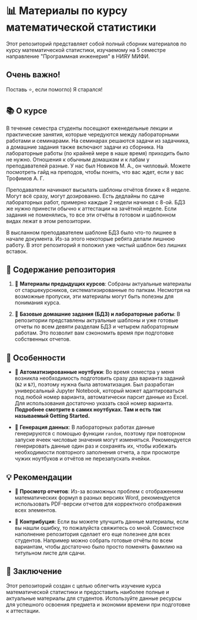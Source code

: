 # 📊 Материалы по курсу математической статистики

Этот репозиторий представляет собой полный сборник материалов по курсу математической статистики, изучаемому на 5 семестре направление "Программная инженерия" в НИЯУ МИФИ.

## Очень важно! 

Поставь ⭐️, если помогло) Я старался!

## 📚 О курсе

В течение семестра студенты посещают еженедельные лекции и практические занятия, которые чередуются между лабораторными работами и семинарами. На семинарах решаются задачи из задачника, а домашние задания также включают задачи из сборника. На лабораторные работы (по крайней мере в наше время) приходить было не нужно. Отношения к обычным домашкам и к лабам у преподавателей разные. У нас был Новиков М. А., он чилловый. Можете посмотреть гайд на преподов, чтобы понять, что вас ждет, если у вас Трофимов А. Г.

Преподаватели начинают высылать шаблоны отчётов ближе к 8 неделе. Могут всё сразу, могут дозированно. Есть дедлайны по сдаче лабораторных работ, примерно каждые 2 недели начиная с 8-ой. БДЗ же нужно принести обычно к аттестации на зачётной неделе. Если задания не поменялись, то все эти отчёты в готовом и шаблонном видах лежат в этом репозитории.

В высланном преподавателем шаблоне БДЗ было что-то лишнее в начале документа. Из-за этого некоторые ребята делали лишнюю работу. В этот репозиторий я положил уже чистый шаблон без лишних вставок.

## 📁 Содержание репозитория

1. 📄 **Материалы предыдущих курсов**: Собраны актуальные материалы от старшекурсников, систематизированные по папкам. Несмотря на возможные пропуски, эти материалы могут быть полезны для понимания курса.

2. 📝 **Базовые домашние задания (БДЗ) и лабораторные работы**: В репозитории представлены актуальные шаблоны и уже готовые отчеты по всем девяти разделам БДЗ и четырем лабораторным работам. Это позволит вам сэкономить время при подготовке собственных отчетов.

## 🌟 Особенности

- 🤖 **Автоматизированные ноутбуки**: Во время семестра у меня возникла необходимость подготовить сразу два варианта заданий (`№2` и `№7`), поэтому нужна была автоматизация. Был разработан универсальный Jupyter Notebook, который может адаптироваться под любой номер варианта, автоматически парсит данные из Excel. Для использования достаточно указать свой номер варианта. **Подробнее смотрите в самих ноутбуках. Там и есть так называемый Getting Started.**

- 🎲 **Генерация данных**: В лабораторных работах данные генерируются с помощью функции `random`, поэтому при повторном запуске ячеек числовые значения могут изменяться. Рекомендуется генерировать данные один раз и сохранять их, чтобы избежать необходимости повторного заполнения отчета, а при просмотре чужих ноутбуков и отчётов не перезапускать ячейки.

## 💡 Рекомендации

- 📂 **Просмотр отчетов**: Из-за возможных проблем с отображением математических формул в разных версиях Word, рекомендуется использовать PDF-версии отчетов для корректного отображения всех элементов.

- 🤝 **Контрибуция**: Если вы можете улучшить данные материалы, если вы нашли ошибку, то пожалуйста свяжитесь со мной. Совместное наполнение репозитория сделает его еще полезнее для всех студентов. Например можно собрать готовые отчёты по всем вариантам, чтобы достаточно было просто поменять фамилию на титульном листе для сдачи.

## 🏁 Заключение

Этот репозиторий создан с целью облегчить изучение курса математической статистики и предоставить наиболее полные и актуальные материалы для студентов. Используйте данные ресурсы для успешного освоения предмета и экономии времени при подготовке к аттестации.
